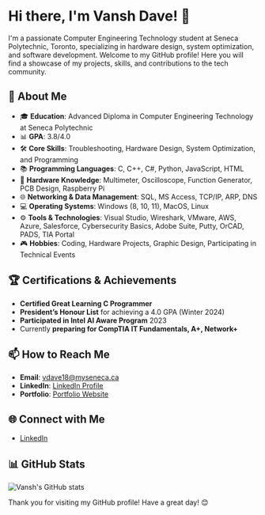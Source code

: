 # Hi there, I'm Vansh Dave! 👋

I'm a passionate Computer Engineering Technology student at Seneca Polytechnic, Toronto, specializing in hardware design, system optimization, and software development.
 Welcome to my GitHub profile! Here you will find a showcase of my projects, skills, and contributions to the tech community.

## 🚀 About Me
- 🎓 **Education**: Advanced Diploma in Computer Engineering Technology at Seneca Polytechnic
- 📊 **GPA**: 3.8/4.0
- 🛠 **Core Skills**: Troubleshooting, Hardware Design, System Optimization, and Programming
- 📚 **Programming Languages**: C, C++, C#, Python, JavaScript, HTML
- 🔧 **Hardware Knowledge**: Multimeter, Oscilloscope, Function Generator, PCB Design, Raspberry Pi
- 🌐 **Networking & Data Management**: SQL, MS Access, TCP/IP, ARP, DNS
- 💻 **Operating Systems**: Windows (8, 10, 11), MacOS, Linux
- ⚙️ **Tools & Technologies**: Visual Studio, Wireshark, VMware, AWS, Azure, Salesforce, Cybersecurity Basics, Adobe Suite, Putty, OrCAD, PADS, TIA Portal
- 🎮 **Hobbies**: Coding, Hardware Projects, Graphic Design, Participating in Technical Events

## 🏆 Certifications & Achievements
- **Certified Great Learning C Programmer**
- **President’s Honour List** for achieving a 4.0 GPA (Winter 2024)
- **Participated in Intel AI Aware Program** 2023
- Currently **preparing for CompTIA IT Fundamentals, A+, Network+**

## 📫 How to Reach Me
- **Email**: [vdave18@myseneca.ca](mailto:vdave18@myseneca.ca)
- **LinkedIn**: [LinkedIn Profile](https://www.linkedin.com/in/vanshdave)
- **Portfolio**: [Portfolio Website](https://vanshdave.netlify.app/)

## 🌐 Connect with Me
- [LinkedIn](https://www.linkedin.com/in/vanshdave)

## 📊 GitHub Stats
![Vansh's GitHub stats](https://github-readme-stats.vercel.app/api?username=vdave18&show_icons=true)


Thank you for visiting my GitHub profile! Have a great day! 😊

